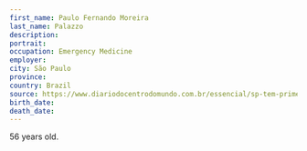 ```yaml
---
first_name: Paulo Fernando Moreira
last_name: Palazzo
description: 
portrait: 
occupation: Emergency Medicine
employer: 
city: São Paulo
province: 
country: Brazil
source: https://www.diariodocentrodomundo.com.br/essencial/sp-tem-primeira-morte-entre-socorristas-do-samu/
birth_date: 
death_date: 
---
```


56 years old.
